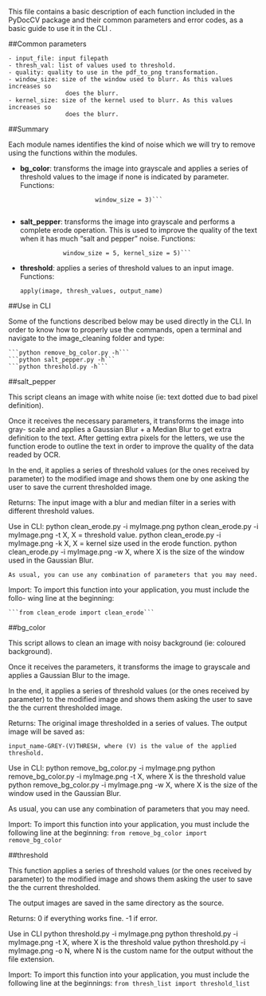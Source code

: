 This file contains a basic description of each function included in the
PyDocCV package and their common parameters and error codes, as a basic guide to 
use it in the CLI .

##Common parameters

    - input_file: input filepath
    - thresh_val: list of values used to threshold.
    - quality: quality to use in the pdf_to_png transformation.
    - window_size: size of the window used to blurr. As this values increases so
                    does the blurr.
    - kernel_size: size of the kernel used to blurr. As this values increases so
                    does the blurr.

##Summary

Each module names identifies the kind of noise which we will try to remove
using the functions within the modules.

- **bg_color**:  transforms the image into grayscale and applies a series
 of threshold values to the image if none is indicated by parameter. Functions:

    ```clean(input_file, thresh_val =  [225, 220, 215, 210, 205, 200],
                         window_size = 3)```


- **salt_pepper**: transforms the image into grayscale and performs a complete 
erode operation. This is used to improve the quality of the text when it has 
much “salt and pepper” noise. Functions:

    ```clean(input_file,  thresh_val = [250, 245, 240, 230, 225, 220], 
                window_size = 5, kernel_size = 5)```

- **threshold**: applies a series of threshold values to an input image. 
    Functions:
    
    ```apply(image, thresh_values, output_name)```



##Use in CLI

Some of the functions described below may be used directly in the CLI. In order 
to know how to properly use the commands, open a terminal and navigate to the 
image_cleaning folder and type:

    ```python remove_bg_color.py -h```
    ```python salt_pepper.py -h```
    ```python threshold.py -h```



##salt_pepper

This script cleans an image with white noise (ie: text dotted due to bad pixel 
definition).

Once it receives the necessary parameters, it transforms the image into gray-
scale and applies a Gaussian Blur + a Median Blur to get extra definition to the 
text. After getting extra pixels for the letters, we use the function erode to 
outline the text in order to improve the quality of the data readed by OCR.
        
In the end, it applies a series of threshold values (or the ones received by 
parameter) to the modified image and shows them one by one asking the user to 
save the current thresholded image.
        
Returns:
    The input image with a blur and median filter in a series with different 
    threshold values.
                
Use in CLI:
    python clean_erode.py -i myImage.png
    python clean_erode.py -i myImage.png -t X, X = threshold value.
    python clean_erode.py -i myImage.png -k X, X = kernel size used in the erode
                                                     function.
    python clean_erode.py -i myImage.png -w X, where X is the size of the window
                                                     used in the Gaussian Blur.
                
    As usual, you can use any combination of parameters that you may need.
        
Import:
    To import this function into your application, you must include the follo-
    wing line at the beginning:

    ```from clean_erode import clean_erode```

    

##bg_color

This script allows to clean an image with noisy background (ie: coloured 
background).

Once it receives the parameters, it transforms the image to grayscale and 
applies a Gaussian Blur to the image. 
        
In the end, it applies a series of threshold values (or the ones received by 
parameter) to the modified image and shows them asking the user to save the the 
current thresholded image.
                       
Returns:
The original image thresholded in a series of values. The output image will be 
saved as:
                
    input_name-GREY-(V)THRESH, where (V) is the value of the applied threshold.
                
Use in CLI:
python remove_bg_color.py -i myImage.png
python remove_bg_color.py -i myImage.png -t X, where X is the threshold value
python remove_bg_color.py -i myImage.png -w X, where X is the size of the window 
                                                used in the Gaussian Blur.
                
As usual, you can use any combination of parameters that you may need.
        
Import:
To import this function into your application, you must include the following 
line at the beginning:
    ```from remove_bg_color import remove_bg_color```
    


##threshold

This function applies a series of threshold values (or the ones received by 
parameter) to the modified image and shows them asking the user to save the the 
current thresholded.

The output images are saved in the same directory as the source.

Returns:
    0 if everything works fine.
    -1 if error.

Use in CLI
python threshold.py -i myImage.png
python threshold.py -i myImage.png -t X, where X is the threshold value
python threshold.py -i myImage.png -o N, where N is the custom name for the
                                            output without the file extension.

Import:
To import this function into your application, you must include the following 
line at the beginnings:
    ```from thresh_list import threshold_list```
